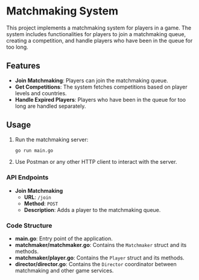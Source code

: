 # Matchmaking System

This project implements a matchmaking system for players in a game. The system includes functionalities for players to join a matchmaking queue, creating a competition, and handle players who have been in the queue for too long.

## Features

- **Join Matchmaking**: Players can join the matchmaking queue.
- **Get Competitions**: The system fetches competitions based on player levels and countries.
- **Handle Expired Players**: Players who have been in the queue for too long are handled separately.

## Usage

1. Run the matchmaking server:
    ```sh
    go run main.go
    ```

2. Use Postman or any other HTTP client to interact with the server.

### API Endpoints

- **Join Matchmaking**
    - **URL**: `/join`
    - **Method**: `POST`
    - **Description**: Adds a player to the matchmaking queue.

### Code Structure

- **main.go**: Entry point of the application.
- **matchmaker/matchmaker.go**: Contains the `Matchmaker` struct and its methods.
- **matchmaker/player.go**: Contains the `Player` struct and its methods.
- **director/director.go**: Contains the `Director` coordinator between matchmaking and other game services.
